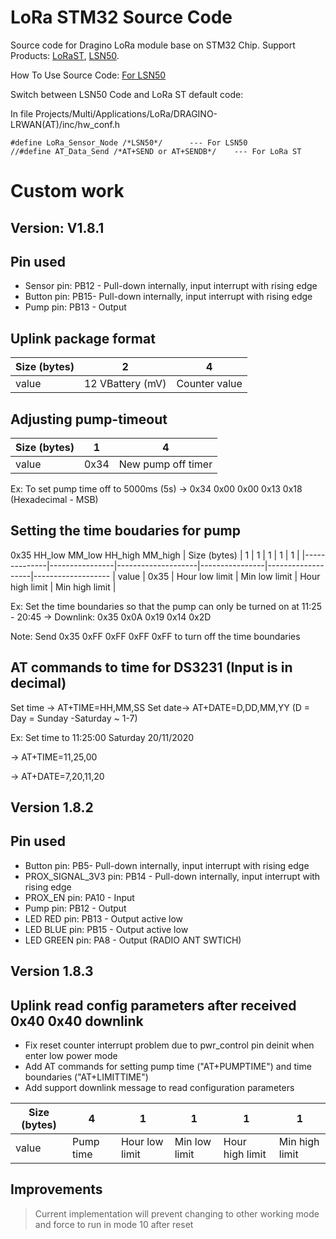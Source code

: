 LoRa STM32 Source Code
===============

Source code for Dragino LoRa module base on STM32 Chip.
Support Products: [LoRaST](http://www.dragino.com/products/lora/item/127-lora-st.html), [LSN50](http://www.dragino.com/products/lora/item/128-lsn50.html).

How To Use Source Code: [For LSN50](http://wiki1.dragino.com/index.php?title=LoRa_Sensor_Node-LSN50#Program_LSN50)

Switch between LSN50 Code and LoRa ST default code:

In file Projects/Multi/Applications/LoRa/DRAGINO-LRWAN(AT)/inc/hw_conf.h

    #define LoRa_Sensor_Node /*LSN50*/      --- For LSN50
    //#define AT_Data_Send /*AT+SEND or AT+SENDB*/    --- For LoRa ST

# Custom work

## Version: V1.8.1

## Pin used

- Sensor pin: PB12 - Pull-down internally, input interrupt with rising edge
- Button pin: PB15- Pull-down internally, input interrupt with rising edge
- Pump pin: PB13 - Output

## Uplink package format

| Size (bytes) |    2               |        4          |
|--------------|--------------------|--------------------
| value        |  12 VBattery (mV)  | Counter value     |

## Adjusting pump-timeout

| Size (bytes) |    1           |        4          |
|--------------|----------------|--------------------
| value        |  0x34          | New pump off timer|

Ex: To set pump time off to 5000ms (5s) -> 0x34 0x00 0x00 0x13 0x18 (Hexadecimal - MSB)

## Setting the time boudaries for pump

0x35 HH_low MM_low HH_high MM_high
| Size (bytes) |    1           |        1           |    1           |        1          |        1          |
|--------------|----------------|--------------------|----------------|-------------------|-------------------
| value        |  0x35          | Hour low limit     | Min low limit  | Hour high limit   | Min high limit    |

Ex: Set the time boundaries so that the pump can only be turned on at 11:25 - 20:45
-> Downlink: 0x35 0x0A 0x19 0x14 0x2D

Note: Send 0x35 0xFF 0xFF 0xFF 0xFF to turn off the time boundaries

## AT commands to time for DS3231 (Input is in decimal)

Set time → AT+TIME=HH,MM,SS
Set date→  AT+DATE=D,DD,MM,YY (D = Day = Sunday -Saturday ~ 1-7)

Ex: Set time to 11:25:00 Saturday 20/11/2020

-> AT+TIME=11,25,00

-> AT+DATE=7,20,11,20

## Version 1.8.2

## Pin used

- Button pin: PB5- Pull-down internally, input interrupt with rising edge
- PROX_SIGNAL_3V3 pin: PB14 - Pull-down internally, input interrupt with rising edge
- PROX_EN pin: PA10 - Input
- Pump pin: PB12 - Output
- LED RED pin: PB13 - Output active low
- LED BLUE pin: PB15 - Output active low
- LED GREEN pin: PA8 - Output (RADIO ANT SWTICH)

## Version 1.8.3

## Uplink read config parameters after received 0x40 0x40 downlink



- Fix reset counter interrupt problem due to pwr_control pin deinit when enter low power mode
- Add AT commands for setting pump time ("AT+PUMPTIME") and time boundaries ("AT+LIMITTIME")
- Add support downlink message to read configuration parameters
  
| Size (bytes) |    4           |        1           |    1           |        1          |        1          |
|--------------|----------------|--------------------|----------------|-------------------|-------------------
| value        |  Pump time     | Hour low limit     | Min low limit  | Hour high limit   | Min high limit    |
## Improvements
>
> Current implementation will prevent changing to other working mode and force to run in mode 10 after reset
